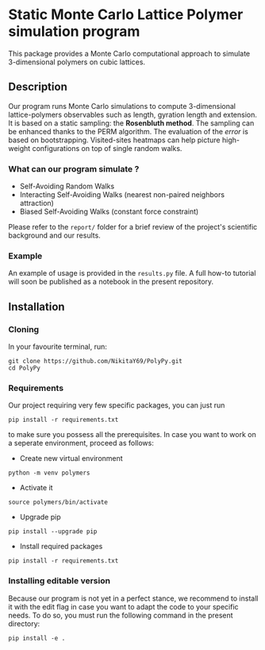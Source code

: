 ﻿# Static Monte Carlo Lattice Polymer simulation program

This package provides a Monte Carlo computational approach to simulate 3-dimensional polymers on cubic lattices.

## Description
Our program runs Monte Carlo simulations to compute 3-dimensional lattice-polymers observables such as length, gyration length and extension. It is based on a static sampling: the **Rosenbluth method**. The sampling can be enhanced thanks to the PERM algorithm. The evaluation of the *error* is based on bootstrapping. Visited-sites heatmaps can help picture high-weight configurations on top of single random walks.  

### What can our program simulate ?
- Self-Avoiding Random Walks
- Interacting Self-Avoiding Walks (nearest non-paired neighbors attraction)
- Biased Self-Avoiding Walks (constant force constraint)

Please refer to the `report/` folder for a brief review of the project's scientific background and our results.

### Example
An example of usage is provided in the `results.py` file. A full how-to tutorial will soon be published as a notebook in the present repository. 

## Installation

### Cloning 
In your favourite terminal, run:
```
git clone https://github.com/NikitaY69/PolyPy.git
cd PolyPy
```

### Requirements
Our project requiring very few specific packages, you can just run 
```
pip install -r requirements.txt
```
to make sure you possess all the prerequisites. In case you want to work on a seperate environment, proceed as follows:
- Create new virtual environment
```
python -m venv polymers
```
- Activate it
```
source polymers/bin/activate
```
- Upgrade pip
```
pip install --upgrade pip
```
- Install required packages
```
pip install -r requirements.txt
```

### Installing editable version
Because our program is not yet in a perfect stance, we recommend to install it with the edit flag in case you want to adapt the code to your specific needs. To do so, you must run the following command in the present directory:
```
pip install -e .
```